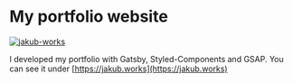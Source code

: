 # My portfolio website

<a href="https://ibb.co/YQkWcTF"><img src="https://i.ibb.co/MSVhc5x/jakub-works.jpg" alt="jakub-works" border="0"></a>

I developed my portfolio with Gatsby, Styled-Components and GSAP.
You can see it under [https://jakub.works](https://jakub.works)
